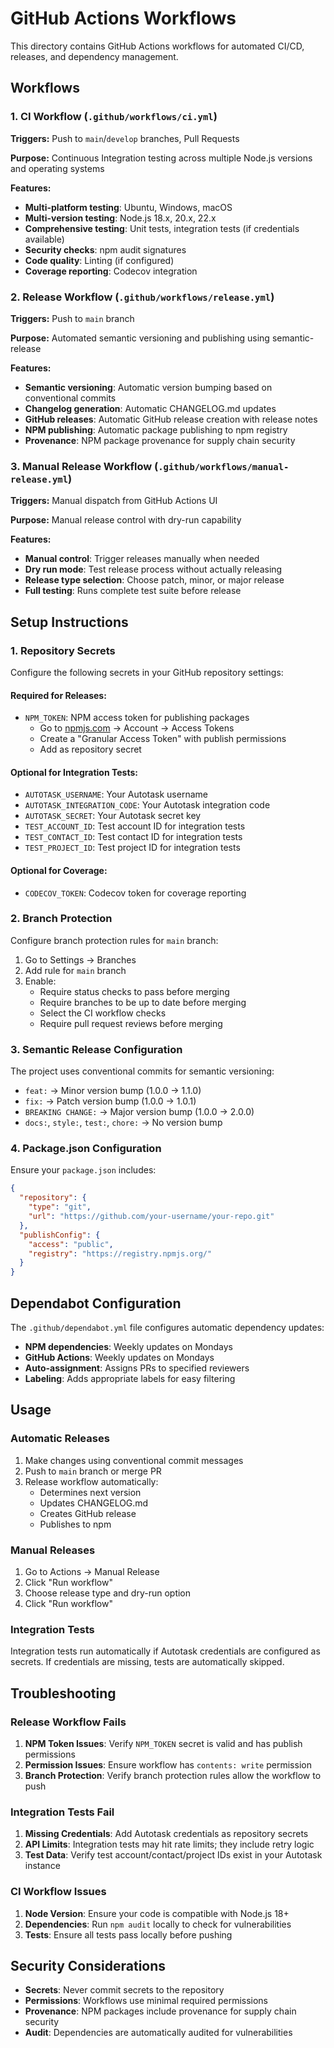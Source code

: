 # GitHub Actions Workflows

This directory contains GitHub Actions workflows for automated CI/CD, releases, and dependency management.

## Workflows

### 1. CI Workflow (`.github/workflows/ci.yml`)

**Triggers:** Push to `main`/`develop` branches, Pull Requests

**Purpose:** Continuous Integration testing across multiple Node.js versions and operating systems

**Features:**

- **Multi-platform testing**: Ubuntu, Windows, macOS
- **Multi-version testing**: Node.js 18.x, 20.x, 22.x
- **Comprehensive testing**: Unit tests, integration tests (if credentials available)
- **Security checks**: npm audit signatures
- **Code quality**: Linting (if configured)
- **Coverage reporting**: Codecov integration

### 2. Release Workflow (`.github/workflows/release.yml`)

**Triggers:** Push to `main` branch

**Purpose:** Automated semantic versioning and publishing using semantic-release

**Features:**

- **Semantic versioning**: Automatic version bumping based on conventional commits
- **Changelog generation**: Automatic CHANGELOG.md updates
- **GitHub releases**: Automatic GitHub release creation with release notes
- **NPM publishing**: Automatic package publishing to npm registry
- **Provenance**: NPM package provenance for supply chain security

### 3. Manual Release Workflow (`.github/workflows/manual-release.yml`)

**Triggers:** Manual dispatch from GitHub Actions UI

**Purpose:** Manual release control with dry-run capability

**Features:**

- **Manual control**: Trigger releases manually when needed
- **Dry run mode**: Test release process without actually releasing
- **Release type selection**: Choose patch, minor, or major release
- **Full testing**: Runs complete test suite before release

## Setup Instructions

### 1. Repository Secrets

Configure the following secrets in your GitHub repository settings:

#### Required for Releases:

- `NPM_TOKEN`: NPM access token for publishing packages
  - Go to [npmjs.com](https://www.npmjs.com/) → Account → Access Tokens
  - Create a "Granular Access Token" with publish permissions
  - Add as repository secret

#### Optional for Integration Tests:

- `AUTOTASK_USERNAME`: Your Autotask username
- `AUTOTASK_INTEGRATION_CODE`: Your Autotask integration code
- `AUTOTASK_SECRET`: Your Autotask secret key
- `TEST_ACCOUNT_ID`: Test account ID for integration tests
- `TEST_CONTACT_ID`: Test contact ID for integration tests
- `TEST_PROJECT_ID`: Test project ID for integration tests

#### Optional for Coverage:

- `CODECOV_TOKEN`: Codecov token for coverage reporting

### 2. Branch Protection

Configure branch protection rules for `main` branch:

1. Go to Settings → Branches
2. Add rule for `main` branch
3. Enable:
   - Require status checks to pass before merging
   - Require branches to be up to date before merging
   - Select the CI workflow checks
   - Require pull request reviews before merging

### 3. Semantic Release Configuration

The project uses conventional commits for semantic versioning:

- `feat:` → Minor version bump (1.0.0 → 1.1.0)
- `fix:` → Patch version bump (1.0.0 → 1.0.1)
- `BREAKING CHANGE:` → Major version bump (1.0.0 → 2.0.0)
- `docs:`, `style:`, `test:`, `chore:` → No version bump

### 4. Package.json Configuration

Ensure your `package.json` includes:

```json
{
  "repository": {
    "type": "git",
    "url": "https://github.com/your-username/your-repo.git"
  },
  "publishConfig": {
    "access": "public",
    "registry": "https://registry.npmjs.org/"
  }
}
```

## Dependabot Configuration

The `.github/dependabot.yml` file configures automatic dependency updates:

- **NPM dependencies**: Weekly updates on Mondays
- **GitHub Actions**: Weekly updates on Mondays
- **Auto-assignment**: Assigns PRs to specified reviewers
- **Labeling**: Adds appropriate labels for easy filtering

## Usage

### Automatic Releases

1. Make changes using conventional commit messages
2. Push to `main` branch or merge PR
3. Release workflow automatically:
   - Determines next version
   - Updates CHANGELOG.md
   - Creates GitHub release
   - Publishes to npm

### Manual Releases

1. Go to Actions → Manual Release
2. Click "Run workflow"
3. Choose release type and dry-run option
4. Click "Run workflow"

### Integration Tests

Integration tests run automatically if Autotask credentials are configured as secrets. If credentials are missing, tests are automatically skipped.

## Troubleshooting

### Release Workflow Fails

1. **NPM Token Issues**: Verify `NPM_TOKEN` secret is valid and has publish permissions
2. **Permission Issues**: Ensure workflow has `contents: write` permission
3. **Branch Protection**: Verify branch protection rules allow the workflow to push

### Integration Tests Fail

1. **Missing Credentials**: Add Autotask credentials as repository secrets
2. **API Limits**: Integration tests may hit rate limits; they include retry logic
3. **Test Data**: Verify test account/contact/project IDs exist in your Autotask instance

### CI Workflow Issues

1. **Node Version**: Ensure your code is compatible with Node.js 18+
2. **Dependencies**: Run `npm audit` locally to check for vulnerabilities
3. **Tests**: Ensure all tests pass locally before pushing

## Security Considerations

- **Secrets**: Never commit secrets to the repository
- **Permissions**: Workflows use minimal required permissions
- **Provenance**: NPM packages include provenance for supply chain security
- **Audit**: Dependencies are automatically audited for vulnerabilities
